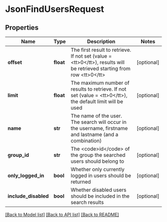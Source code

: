 # JsonFindUsersRequest

## Properties
Name | Type | Description | Notes
------------ | ------------- | ------------- | -------------
**offset** | **float** | The first result to retrieve. If not set (value &#x3D; &lt;tt&gt;0&lt;/tt&gt;), results will be retrieved starting from row &lt;tt&gt;0&lt;/tt&gt; | [optional] 
**limit** | **float** | The maximum number of results to retrieve. If not set (value &#x3D; &lt;tt&gt;0&lt;/tt&gt;), the default limit will be used | [optional] 
**name** | **str** | The name of the user. The search will occur in the username, firstname and lastname (and a combination) | [optional] 
**group_id** | **str** | The &lt;code&gt;id&lt;/code&gt; of the group the searched users should belong to | [optional] 
**only_logged_in** | **bool** | Whether only currently logged in users should be returned | [optional] 
**include_disabled** | **bool** | Whether disabled users should be included in the search results | [optional] 

[[Back to Model list]](../README.md#documentation-for-models) [[Back to API list]](../README.md#documentation-for-api-endpoints) [[Back to README]](../README.md)


